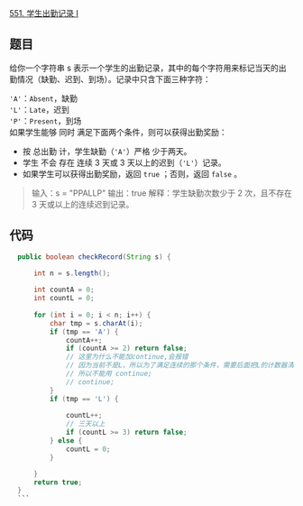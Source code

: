   [551. 学生出勤记录 I](https://leetcode-cn.com/problems/student-attendance-record-i/)
  
  ## 题目
 给你一个字符串 s 表示一个学生的出勤记录，其中的每个字符用来标记当天的出勤情况（缺勤、迟到、到场）。记录中只含下面三种字符： <br/>

`'A'`：`Absent`，缺勤 <br/>
`'L'`：`Late`，迟到   <br/>
`'P'`：`Present`，到场 <br/>
如果学生能够 同时 满足下面两个条件，则可以获得出勤奖励：<br/>

- 按 总出勤 计，学生缺勤（`'A'`）严格 少于两天。
- 学生 不会 存在 连续 3 天或 3 天以上的迟到（`'L'`）记录。
- 如果学生可以获得出勤奖励，返回 `true` ；否则，返回 `false` 。 <br/>

> 输入：s = "PPALLP"
> 输出：true
> 解释：学生缺勤次数少于 2 次，且不存在 3 天或以上的连续迟到记录。 <br/>


## 代码


  
  ```java
    public boolean checkRecord(String s) {
        
        int n = s.length();

        int countA = 0;
        int countL = 0;
   
        for (int i = 0; i < n; i++) {
            char tmp = s.charAt(i);
            if (tmp == 'A') {
                countA++;
                if (countA >= 2) return false;
                // 这里为什么不能加continue,会报错
                // 因为当前不是L，所以为了满足连续的那个条件，需要后面把L的计数器清零。
                // 所以不能用 continue;
                // continue;
            }
            if (tmp == 'L') {
     
                countL++;
                // 三天以上
                if (countL >= 3) return false;
            } else {
                countL = 0;
            }

        }
        return true;
    }
    ```
